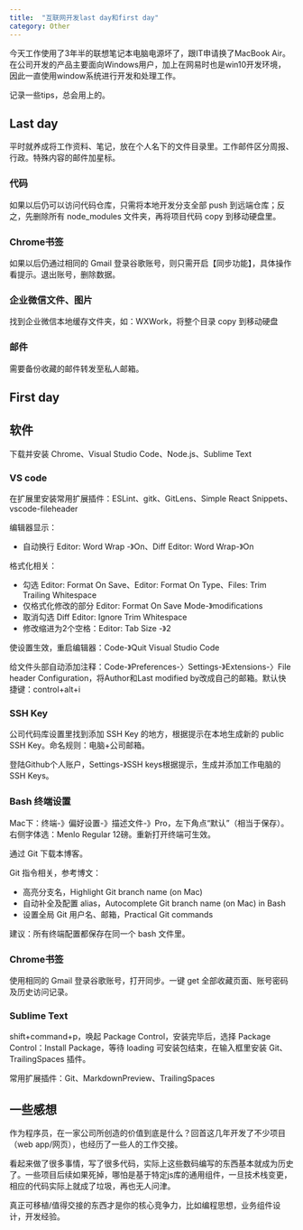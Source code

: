 ```yaml
---
title:  "互联网开发last day和first day"
category: Other
---
```

今天工作使用了3年半的联想笔记本电脑电源坏了，跟IT申请换了MacBook Air。在公司开发的产品主要面向Windows用户，加上在网易时也是win10开发环境，因此一直使用window系统进行开发和处理工作。

记录一些tips，总会用上的。

<!--more-->

## Last day

平时就养成将工作资料、笔记，放在个人名下的文件目录里。工作邮件区分周报、行政。特殊内容的邮件加星标。

### 代码

如果以后仍可以访问代码仓库，只需将本地开发分支全部 push 到远端仓库；反之，先删除所有 node_modules 文件夹，再将项目代码 copy 到移动硬盘里。

### Chrome书签

如果以后仍通过相同的 Gmail 登录谷歌账号，则只需开启【同步功能】，具体操作看提示。退出账号，删除数据。

### 企业微信文件、图片

找到企业微信本地缓存文件夹，如：WXWork，将整个目录 copy 到移动硬盘

### 邮件

需要备份收藏的邮件转发至私人邮箱。

## First day

## 软件

下载并安装 Chrome、Visual Studio Code、Node.js、Sublime Text

### VS code

在扩展里安装常用扩展插件：ESLint、gitk、GitLens、Simple React Snippets、vscode-fileheader

编辑器显示：

- 自动换行 Editor: Word Wrap -》On、Diff Editor: Word Wrap-》On

格式化相关：

- 勾选 Editor: Format On Save、Editor: Format On Type、Files: Trim Trailing Whitespace
- 仅格式化修改的部分 Editor: Format On Save Mode-》modifications
- 取消勾选 Diff Editor: Ignore Trim Whitespace
- 修改缩进为2个空格：Editor: Tab Size -》2

使设置生效，重启编辑器：Code-》Quit Visual Studio Code

给文件头部自动添加注释：Code-》Preferences-〉Settings-》Extensions-〉File header Configuration，将Author和Last modified by改成自己的邮箱。默认快捷键：control+alt+i

### SSH Key

公司代码库设置里找到添加 SSH Key 的地方，根据提示在本地生成新的 public SSH Key。命名规则：电脑+公司邮箱。

登陆Github个人账户，Settings-》SSH keys根据提示，生成并添加工作电脑的SSH Keys。

### Bash 终端设置

Mac下：终端-》偏好设置-》描述文件-》Pro，左下角点“默认”（相当于保存）。右侧字体选：Menlo Regular 12磅。重新打开终端可生效。

通过 Git 下载本博客。

Git 指令相关，参考博文：

- 高亮分支名，Highlight Git branch name (on Mac)
- 自动补全及配置 alias，Autocomplete Git branch name (on Mac) in Bash
- 设置全局 Git 用户名、邮箱，Practical Git commands

建议：所有终端配置都保存在同一个 bash 文件里。

### Chrome书签

使用相同的 Gmail 登录谷歌账号，打开同步。一键 get 全部收藏页面、账号密码及历史访问记录。

### Sublime Text

shift+command+p，唤起 Package Control，安装完毕后，选择 Package Control：Install Package，等待 loading 可安装包结束，在输入框里安装 Git、TrailingSpaces 插件。

常用扩展插件：Git、MarkdownPreview、TrailingSpaces

## 一些感想

作为程序员，在一家公司所创造的价值到底是什么？回首这几年开发了不少项目（web app/网页），也经历了一些人的工作交接。

看起来做了很多事情，写了很多代码，实际上这些数码编写的东西基本就成为历史了。一些项目后续如果死掉，哪怕是基于特定js库的通用组件，一旦技术栈变更，相应的代码实际上就成了垃圾，再也无人问津。

真正可移植/值得交接的东西才是你的核心竞争力，比如编程思想，业务组件设计，开发经验。
